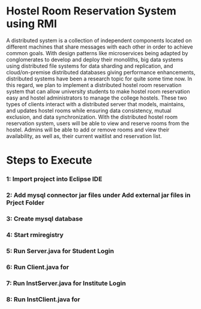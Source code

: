 # Hostel Room Reservation System using RMI

A distributed system is a collection of independent components located on
different machines that share messages with each other in order to achieve
common goals. With design patterns like microservices being adapted by
conglomerates to develop and deploy their monoliths, big data systems using
distributed file systems for data sharding and replication, and cloud/on-premise
distributed databases giving performance enhancements, distributed systems have
been a research topic for quite some time now. In this regard, we plan to
implement a distributed hostel room reservation system that can allow university
students to make hostel room reservation easy and hostel administrators to manage
the college hostels. These two types of clients interact with a distributed server that
models, maintains, and updates hostel rooms while ensuring data consistency,
mutual exclusion, and data synchronization. With the distributed hostel room
reservation system, users will be able to view and reserve rooms from the hostel.
Admins will be able to add or remove rooms and view their availability, as well as,
their current waitlist and reservation list.

# Steps to Execute
### 1: Import project into Eclipse IDE
### 2: Add mysql connector jar files under Add external jar files in Prject Folder
### 3: Create mysql database 
### 4: Start rmiregistry
### 5: Run Server.java for Student Login
### 6: Run Client.java for 
### 7: Run InstServer.java for Institute Login
### 8: Run InstClient.java for 

